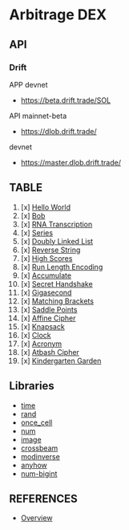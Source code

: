 # Arbitrage DEX

## API

### Drift

APP
devnet
- https://beta.drift.trade/SOL


API
mainnet-beta
- https://dlob.drift.trade/

devnet
- https://master.dlob.drift.trade/ 


## TABLE

1. [x] [Hello World](https://exercism.org/tracks/rust/exercises/hello-world) 
2. [x] [Bob](https://exercism.org/tracks/rust/exercises/bob)
3. [x] [RNA Transcription](https://exercism.org/tracks/rust/exercises/rna-transcription)
4. [x] [Series](https://exercism.org/tracks/rust/exercises/series)
5. [x] [Doubly Linked List](https://exercism.org/tracks/rust/exercises/doubly-linked-list)
6. [x] [Reverse String](https://exercism.org/tracks/rust/exercises/reverse-string)
7. [x] [High Scores](https://exercism.org/tracks/rust/exercises/high-scores)
8. [x] [Run Length Encoding](https://exercism.org/tracks/rust/exercises/run-length-encoding)
9. [x] [Accumulate](https://exercism.org/tracks/rust/exercises/accumulate)
10. [x] [Secret Handshake](https://exercism.org/tracks/rust/exercises/secret-handshake)
11. [x] [Gigasecond](https://exercism.org/tracks/rust/exercises/gigasecond)
12. [x] [Matching Brackets](https://exercism.org/tracks/rust/exercises/matching-brackets)
13. [x] [Saddle Points](https://exercism.org/tracks/rust/exercises/saddle-points)
14. [x] [Affine Cipher](https://exercism.org/tracks/rust/exercises/affine-cipher)
15. [x] [Knapsack](https://exercism.org/tracks/rust/exercises/knapsack)
16. [x] [Clock](https://exercism.org/tracks/rust/exercises/clock)
17. [x] [Acronym](https://exercism.org/tracks/rust/exercises/acronym)
18. [x] [Atbash Cipher](https://exercism.org/tracks/rust/exercises/atbash-cipher)
20. [x] [Kindergarten Garden](https://exercism.org/tracks/rust/exercises/kindergarten-garden)

## Libraries

- [time](https://crates.io/crates/time)
- [rand](https://crates.io/crates/rand)
- [once_cell](https://crates.io/crates/once_cell)
- [num](https://crates.io/crates/num)
- [image](https://crates.io/crates/image)
- [crossbeam](https://crates.io/crates/crossbeam)
- [modinverse](https://crates.io/crates/modinverse)
- [anyhow](https://crates.io/crates/anyhow)
- [num-bigint](https://crates.io/crates/num-bigint)

## REFERENCES
- [Overview](https://exercism.org/tracks/rust)

